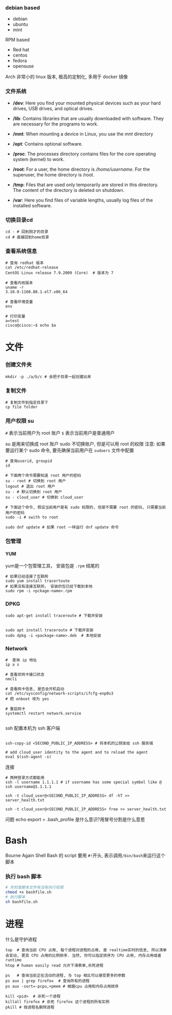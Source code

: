 ### debian based
- debian
- ubuntu
- mint

RPM based
- Red hat
- centos
- fedora
- opensuse

Arch 非常小的 linux 版本, 极高的定制化, 多用于 docker 镜像


### 文件系统
    
- **/dev**: Here you find your mounted physical devices such as your hard drives, USB drives, and optical drives.
    
    
    
- **/lib**: Contains libraries that are usually downloaded with software. They are necessary for the programs to work.
    
- **/mnt**: When mounting a device in Linux, you use the _mnt_ directory
    
- **/opt**: Contains optional software.
    
- **/proc**: The processes directory contains files for the core operating system (kernel) to work.
    
- **/root**: For a user, the home directory is _/home/username_. For the superuser, the home directory is /root.

    
- **/tmp**: Files that are used only temporarily are stored in this directory. The content of the directory is deleted on shutdown.
    
- **/var**: Here you find files of variable lengths, usually log files of the installed software.

### 切换目录cd

```shell
cd - # 回到刚才的目录
cd # 直接回到home目录
```

### 查看系统信息 
```shell
# 查询 redhat 版本
cat /etc/redhat-release
CentOS Linux release 7.9.2009 (Core)  # 版本为 7

# 查看内核版本
uname -r  
3.10.0-1160.88.1.el7.x86_64  

# 查看环境变量
env

# 打印变量
a=test
cisco@cisco:~$ echo $a

```

# 文件

### 创建文件夹
```shell
mkdir -p ./a/b/c # 会把子目录一起创建出来
```

### 复制文件

```shell
# 复制文件到指定目录下
cp file folder
```


### 用户权限 su
`#` 表示当前用户为 root 账户
`$` 表示当前用户是普通用户


su 是用来切换成 root 账户
sudo 不切换账户, 但是可以用 root 的权限
注意: 如果要运行某个 sudo 命令, 要先确保当前用户在 `sudoers` 文件中配置
```shell
# 查询userid, groupid
id

# 下面两个命令需要知道 root 用户的密码
su - root # 切换到 root 用户
logout # 退出 root 用户
su - # 默认切换到 root 用户
su - cloud_user # 切换到 cloud_user

# 下面这个命令, 假设当前用户是有 sudo 权限的, 但是不需要 root 的密码, 只需要当前用户的密码
sudo -i # swith to root

sudo dnf update # 如果 root 一样运行 dnf update 命令
```

### 包管理

#### YUM
yum是一个包管理工具， 安装包是 `.rpm` 结尾的
```shell
# 如果已经连接了互联网
sudo yum install tracertoute
# 如果没有连接互联网， 安装的包已经下载到本地
sudo rpm -i <pckage-name>.rpm
```

### DPKG
```shell
sudo apt-get install traceroute # 下载并安装


sudo apt install traceroute # 下载并安装
sudo dpkg -i <package-name>.deb  # 本地安装
```

### Network

```shell
#  查询 ip 地址
ip a s 

# 查看状网卡接口状态
nmcli

# 查看网卡信息, 是否会开机启动
cat /etc/sysconfig/network-scripts/ifcfg-enp0s3
# 把 onboot 改为 yes

# 重启网卡
systemctl restart network.service


```

ssh
配置本机为 ssh 客户端
```shell

ssh-copy-id <SECOND_PUBLIC_IP_ADDRESS> # 将本机的公钥发给 ssh 服务端

# add cloud_user identity to the agent and to reload the agent
eval $(ssh-agent -s)
```

连接
```shell
# 两种登录方式都能用
ssh -l username 1.1.1.1 # if username has some special symbol like @
ssh username@1.1.1.1 

```


```shell
ssh -t cloud_user@<SECOND_PUBLIC_IP_ADDRESS> df -hT >> server_health.txt

ssh -t cloud_user@<SECOND_PUBLIC_IP_ADDRESS> free >> server_health.txt
```

问题
echo export = .bash_profile 是什么意识?用冒号分割是什么意思

# Bash
Bourne Again Shell
Bash 的 script 要用 `#!`开头, 表示调用`/bin/bash`来运行这个脚本

### 执行 bash 脚本
```bash
# 先检查脚本文件有没有执行权限
chmod +x bashfile.sh 
# 执行脚本
sh bashfile.sh  
```


# 进程
什么是守护进程

```shell
top  # 查询当前 CPU 占用, 每个进程对进程的占用, 是 realtime实时的信息, 所以清单会变动, 更具 CPU 占用的比例排序. 当然, 你可以指定排序为 CPU 占用, 内存占用或者 runtime
htop # human easily read 允许下滑表单,杀死进程

ps   # 查询当前正在活动的进程, 与 top 相比可以接受更多的参数
ps aux | grep firefox  # 查询所有的进程
ps aux -sort=-pcpu,+pmem # 根据cpu 占用和内存占用排序

kill <pid>  # 杀死一个进程
killall firefox # 杀死 firefox 这个进程的所有实例
pkill # 按进程名删除进程


```




